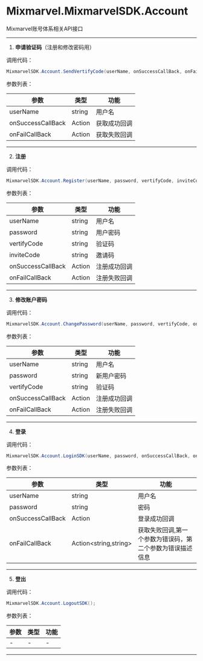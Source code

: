 # Mixmarvel.MixmarvelSDK.Account

Mixmarvel账号体系相关API接口

------

1. **申请验证码**（注册和修改密码用）

调用代码：

```c#
MixmarvelSDK.Account.SendVertifyCode(userName, onSuccessCallBack, onFailCallBack);
```

参数列表：

| 参数 | 类型 | 功能 |
| --- | --- | --- |
| userName | string | 用户名 |
| onSuccessCallBack | Action<HttpProtoMessage> | 获取成功回调 |
| onFailCallBack | Action<HttpProtoMessage>  | 获取失败回调 |

------

2. **注册**

调用代码：

```c#
MixmarvelSDK.Account.Register(userName, password, vertifyCode, inviteCode, onSuccessCallBack , onFailCallBack);
```

参数列表：

| 参数 | 类型 | 功能 |
| --- | --- | --- |
| userName | string | 用户名 |
| password | string | 用户密码 |
| vertifyCode | string | 验证码 |
| inviteCode | string | 邀请码 |
| onSuccessCallBack |  Action<HttpProtoMessage>  | 注册成功回调 |
| onFailCallBack | Action<HttpProtoMessage> | 注册失败回调 |

------

3. **修改账户密码**

调用代码：

```c#
MixmarvelSDK.Account.ChangePassword(userName, password, vertifyCode, onSuccessCallBack , onFailCallBack);
```

参数列表：

| 参数 | 类型 | 功能 |
| --- | --- | --- |
| userName | string | 用户名 |
| password | string | 新用户密码 |
| vertifyCode | string | 验证码 |
| onSuccessCallBack |  Action<HttpProtoMessage>  | 注册成功回调 |
| onFailCallBack | Action<HttpProtoMessage> | 注册失败回调 |

------

4. **登录**

调用代码：

```c#
MixmarvelSDK.Account.LoginSDK(userName, password, onSuccessCallBack, onFailCallBack);
```


参数列表：

| 参数 | 类型 | 功能 |
| --- | --- | --- |
| userName | string | 用户名 |
| password | string | 密码 |
| onSuccessCallBack | Action | 登录成功回调 |
| onFailCallBack | Action<string,string> | 获取失败回调,第一个参数为错误码，第二个参数为错误描述信息 |

------

5.  **登出**

调用代码：

```c#
MixmarvelSDK.Account.LogoutSDK();
```


参数列表：

| 参数 | 类型 | 功能 |
| --- | --- | --- |
| - | - | - |

------

